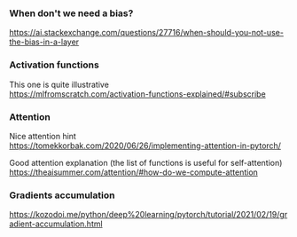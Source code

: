 ### When don't we need a bias?
https://ai.stackexchange.com/questions/27716/when-should-you-not-use-the-bias-in-a-layer

### Activation functions
This one is quite illustrative \
https://mlfromscratch.com/activation-functions-explained/#subscribe


### Attention
Nice attention hint \
https://tomekkorbak.com/2020/06/26/implementing-attention-in-pytorch/

Good attention explanation (the list of functions is useful for self-attention) \
https://theaisummer.com/attention/#how-do-we-compute-attention

### Gradients accumulation
https://kozodoi.me/python/deep%20learning/pytorch/tutorial/2021/02/19/gradient-accumulation.html

